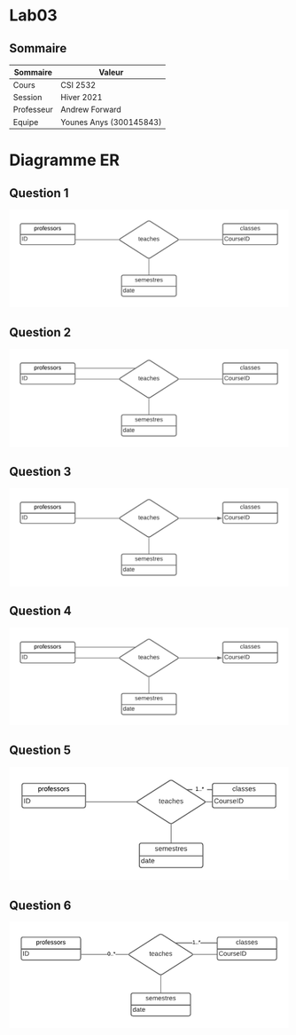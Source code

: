 #  Lab03

## Sommaire

| Sommaire | Valeur |
| --- | --- |
| Cours | CSI 2532 |
| Session | Hiver 2021 |
| Professeur | Andrew Forward |
| Equipe | Younes Anys (300145843) |

# Diagramme ER

## Question 1

![q1](assets/q1.png)

## Question 2

![q2](assets/q2.png)

## Question 3

![q3](assets/q3.png)

## Question 4

![q4](assets/q4.png)

## Question 5

![q5](assets/q5.png)

## Question 6

![q6](assets/q6.png)
